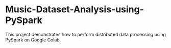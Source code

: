 # Music-Dataset-Analysis-using-PySpark
This project demonstrates how to perform distributed data processing using PySpark on Google Colab. 
